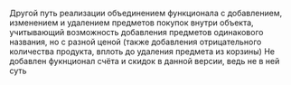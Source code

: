 Другой путь реализации объединением функционала с добавлением, изменением и удалением предметов покупок внутри объекта, учитывающий возможность добавления предметов одинакового названия, но с разной ценой (также добавления отрицательного количества продукта, вплоть до удаления предмета из корзины)
Не добавлен фукнционал счёта и скидок в данной версии, ведь не в ней суть
